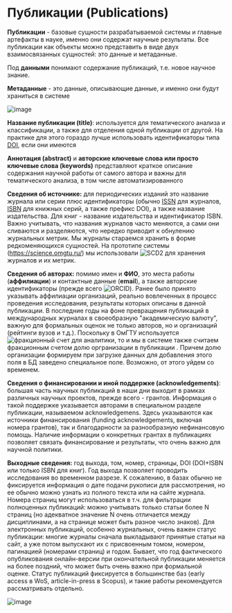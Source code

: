 # Публикации (Publications)

<b>Публикации</b> - базовые сущности разрабатываемой системы и главные артефакты в науке, именно они содержат научные результаты. Все публикации как объекты можно представить в виде двух взаимосвязанных сущностей: это данные и метаданные. 

Под <b>данными</b> понимают содержание публикаций, т.е. новое научное знание. 

<b> Метаданные</b> - это данные, описывающие данные, и именно они будут храниться в системе

![image](https://github.com/OmgtuScience/docs/assets/1909006/ee17a64d-b91e-4b70-8776-682aa4e6db2b)

<b>Название публикации (title)</b>: используется для тематического анализа и классификации, а также для отделения одной публикации от другой. На практике для этого гораздо лучше использовать идентификаторы типа [DOI](https://ru.wikipedia.org/wiki/DOI), если они имеются

<b>Аннотация (abstract)</b> и <b> авторские ключевые слова или просто ключевые слова (keywords)</b> представляют краткое описание содержания научной работы от самого автора и важны для тематического анализа, в том числе автоматизированного

<b>Сведения об источнике:</b> для периодических изданий это название журнала или серии плюс идентификаторы (обычно [ISSN](https://ru.wikipedia.org/wiki/%D0%9C%D0%B5%D0%B6%D0%B4%D1%83%D0%BD%D0%B0%D1%80%D0%BE%D0%B4%D0%BD%D1%8B%D0%B9_%D1%81%D1%82%D0%B0%D0%BD%D0%B4%D0%B0%D1%80%D1%82%D0%BD%D1%8B%D0%B9_%D1%81%D0%B5%D1%80%D0%B8%D0%B0%D0%BB%D1%8C%D0%BD%D1%8B%D0%B9_%D0%BD%D0%BE%D0%BC%D0%B5%D1%80) для журналов, [ISBN](https://ru.wikipedia.org/wiki/%D0%9C%D0%B5%D0%B6%D0%B4%D1%83%D0%BD%D0%B0%D1%80%D0%BE%D0%B4%D0%BD%D1%8B%D0%B9_%D1%81%D1%82%D0%B0%D0%BD%D0%B4%D0%B0%D1%80%D1%82%D0%BD%D1%8B%D0%B9_%D0%BA%D0%BD%D0%B8%D0%B6%D0%BD%D1%8B%D0%B9_%D0%BD%D0%BE%D0%BC%D0%B5%D1%80) для книжных серий, а также префикс DOI), а также название издательства. Для книг - название издательства и идентификатор ISBN. Важно учитывать, что названия журналов часто меняются, а сами они сливаются и разделяются, что нередко приводит к обнулению журнальных метрик. Мы журналы стараемся хранить в форме редкоменяющихся сущностей. На прототипе системы (https://science.omgtu.ru/) мы использовали ![SCD2](https://en.wikipedia.org/wiki/Slowly_changing_dimension) для хранения журналов и их метрик.

<b>Сведения об авторах:</b> помимо имен и <b>ФИО</b>, это места работы (<b>аффилиации</b>) и контактные данные (<b>email</b>), а также авторские идентификаторы (прежде всего ![ORCID](https://en.wikipedia.org/wiki/ORCID)). Ранее было принято указывать аффилиации организаций, реально вовлеченных в процесс проведения исследования, результаты которых описаны в данной публикации. В последние годы на фоне превращения публикаций в международных журналах в своеобразную "академическую валюту", важную для формальных оценок не только авторов, но и организаций (рейтинги вузов и т.д.). Поскольку в ОмГТУ используется ![фракционный счет](https://www.omgtu.ru/l/?eid=65042) для аналитики, то и мы в системе также считаем фракционным счетом долю оргранизации в публикации . Причем долю организации формируем при загрузке данных для добавления этого поля в БД заведено специальное поле. Возможно, от этого уйдем со временем.

<b>Сведения о финансировании и иной поддержке (acknowledgements)</b>: большая часть научных публикаций в наши дни выходит в рамках различных научных проектов, прежде всего - грантов. Информация о такой поддержке указывается авторами в специальном разделе публикации, называемом acknowledgemens. Здесь указываются как источники финансирования (funding acknowledgements, включая номера грантов), так и благодарности за разнообразную нефинансовую помощь. Наличие информации о конкретных грантах в публикациях позволяет связать финансирование и результаты, что очень важно для научной политики.

<b>Выходные сведения:</b> год выхода, том, номер, страницы, DOI (DOI+ISBN или только ISBN для книг). Год выхода позволяет проводить исследования во временном разрезе. К сожалению, в базах обычно не фиксируется информация о дате подачи рукописи для рассмотрения, но ее обычно можно узнать из полного текста или на сайте журнала. Номера страниц могут использоваться в т.ч. для фильтрации полноценных публикаций: можно учитывать только статьи более N страниц (но адекватное значение N очень отличается между дисциплинами, а на странице может быть разное число знаков). Для электронных публикаций, особенно журнальных, очень важен статус публикации: многие журналы сначала выкладывают принятые статьи на сайт, а уже потом выпускают их с присвоенным томом, номером, пагинацией (номерами страниц) и годом. Бывает, что год фактического опубликования онлайн-версии при окончательной публикации меняется на более поздний, что может быть очень важно при формальной оценке. Статус публикаций фиксируется в большинстве баз (early access в WoS, article-in-press в Scopus), и такие работы рекомендуется рассматривать отдельно.


![image](https://github.com/OmgtuScience/docs/assets/1909006/4d16d9ad-9445-4492-bda9-199bcbf09982)


